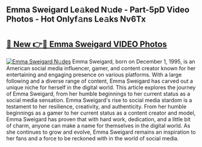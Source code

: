 ## Emma Sweigard Le𝚊ked N𝚞de - Part-5pD Video Photos - Hot Onlyf𝚊ns Le𝚊ks Nv6Tx

# <h2><a href="http://ac20047.deff.icu/?id=Emma+Sweigard">🔗 New 👉🔴 Emma Sweigard VIDEO Photos</a></h2>

[![Emma Sweigard N𝚞des](https://i.imgur.com/rIISA9y.gif)](http://ac20047.deff.icu/?id=Emma+Sweigard)
Emma Sweigard, born on December 1, 1995, is an American social media influencer, gamer, and content creator known for her entertaining and engaging presence on various platforms. With a large following and a diverse range of content, Emma Sweigard has carved out a unique niche for herself in the digital world. This article explores the journey of Emma Sweigard, from her humble beginnings to her current status as a social media sensation. Emma Sweigard's rise to social media stardom is a testament to her resilience, creativity, and authenticity. From her humble beginnings as a gamer to her current status as a content creator and model, Emma Sweigard has proven that with hard work, dedication, and a little bit of charm, anyone can make a name for themselves in the digital world. As she continues to grow and evolve, Emma Sweigard remains an inspiration to her fans and a force to be reckoned with in the world of social media.
